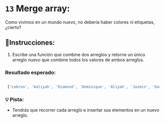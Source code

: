 # `13` Merge array:

Como vivimos en un mundo nuevo, no debería haber colores ni etiquetas, ¿cierto?

## 📝Instrucciones:

1. Escribe una función que combine dos arreglos y retorne un único arreglo nuevo que combine todos los valores de ambos arreglos.

### Resultado esperado:

```js

 ['Lebron', 'Aaliyah', 'Diamond', 'Dominique', 'Aliyah', 'Jazmin', 'Darnell', 'Lucas', 'Jake', 'Scott', 'Amy', 'Molly', 'Hannah', 'Lucas']
```

### 💡 Pista:

+ Tendrás que recorrer cada arreglo e insertar sus elementos en un nuevo arreglo.